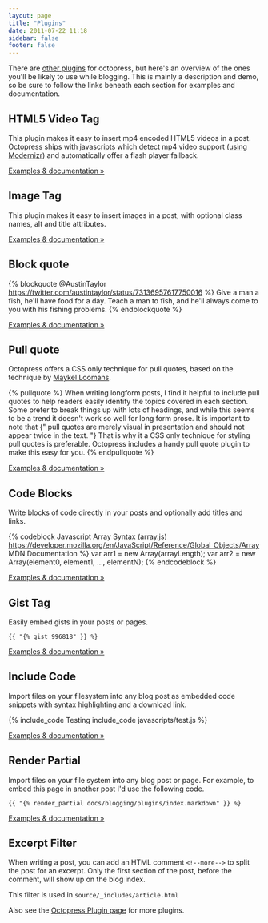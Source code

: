 ```yaml
---
layout: page
title: "Plugins"
date: 2011-07-22 11:18
sidebar: false
footer: false
---
```


There are [other plugins](/docs/plugins) for octopress, but here's an overview of the ones you'll be likely to use while blogging.
This is mainly a description and demo, so be sure to follow the links beneath each section for examples and documentation.

## HTML5 Video Tag
This plugin makes it easy to insert mp4 encoded HTML5 videos in a post. Octopress ships with javascripts which
detect mp4 video support ([using Modernizr](http://modernizr.com)) and automatically offer a flash player fallback.

[Examples & documentation &raquo;](/docs/plugins/video-tag/)

## Image Tag
This plugin makes it easy to insert images in a post, with optional class names, alt and title attributes.

[Examples & documentation &raquo;](/docs/plugins/image-tag/)

## Block quote

{% blockquote @AustinTaylor https://twitter.com/austintaylor/status/73136957617750016 %}
Give a man a fish, he'll have food for a day. Teach a man to fish, and he'll always come to you with his fishing problems.
{% endblockquote %}

[Examples & documentation &raquo;](/docs/plugins/blockquote/)

## Pull quote
Octopress offers a CSS only technique for pull quotes, based on the technique by [Maykel Loomans](http://miekd.com/articles/pull-quotes-with-html5-and-css/).

{% pullquote %}
When writing longform posts, I find it helpful to include pull quotes to help readers easily identify the topics covered in each section. Some prefer to break things up with lots of headings, and while this seems to be a trend it doesn't work so well for long form prose.
It is important to note that {" pull quotes are merely visual in presentation and should not appear twice in the text. "} That is why it a CSS only technique for styling pull quotes is preferable. Octopress includes a handy pull quote plugin to make this easy for you.
{% endpullquote %}

[Examples & documentation &raquo;](/docs/plugins/pullquote/)

## Code Blocks
Write blocks of code directly in your posts and optionally add titles and links.

{% codeblock Javascript Array Syntax (array.js) https://developer.mozilla.org/en/JavaScript/Reference/Global_Objects/Array MDN Documentation %}
var arr1 = new Array(arrayLength);
var arr2 = new Array(element0, element1, ..., elementN);
{% endcodeblock %}

[Examples & documentation &raquo;](/docs/plugins/codeblock/)

## Gist Tag
Easily embed gists in your posts or pages.

    {{ "{% gist 996818" }} %}

[Examples & documentation &raquo;](/docs/plugins/gist-tag/)

## Include Code
Import files on your filesystem into any blog post as embedded code snippets with syntax highlighting and a download link.

{% include_code Testing include_code javascripts/test.js %}

[Examples & documentation &raquo;](/docs/plugins/include-code/)

## Render Partial
Import files on your file system into any blog post or page. For example, to embed this page in another post I'd use the following code.

    {{ "{% render_partial docs/blogging/plugins/index.markdown" }} %}

[Examples & documentation &raquo;](/docs/plugins/render-partials/)

## Excerpt Filter
When writing a post, you can add an HTML comment `<!--more-->` to split the post for an excerpt. Only the first section of the post, before the comment,
will show up on the blog index.

This filter is used in `source/_includes/article.html`

Also see the [Octopress Plugin page](/docs/plugins) for more plugins.
